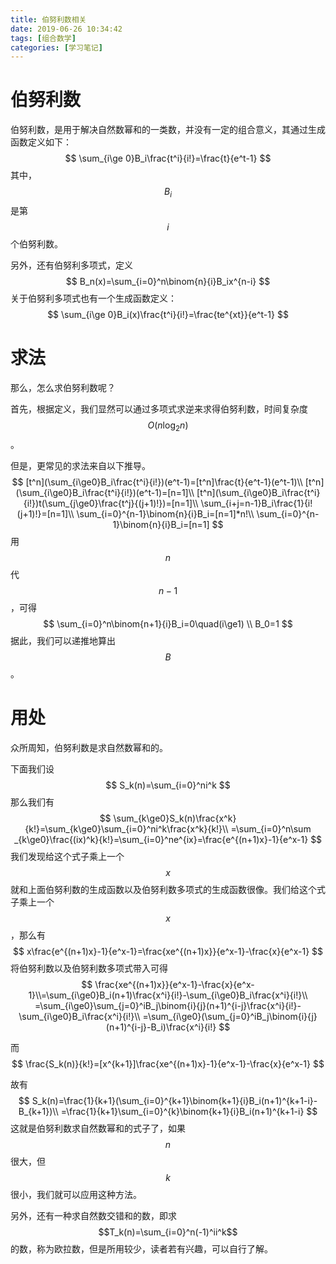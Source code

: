 ```yaml
---
title: 伯努利数相关
date: 2019-06-26 10:34:42
tags: [组合数学]
categories: [学习笔记]
---
```


# 伯努利数

伯努利数，是用于解决自然数幂和的一类数，并没有一定的组合意义，其通过生成函数定义如下：
$$
\sum_{i\ge 0}B_i\frac{t^i}{i!}=\frac{t}{e^t-1}
$$
其中，$$B_i$$是第$$i$$个伯努利数。

另外，还有伯努利多项式，定义
$$
B_n(x)=\sum_{i=0}^n\binom{n}{i}B_ix^{n-i}
$$
关于伯努利多项式也有一个生成函数定义：
$$
\sum_{i\ge 0}B_i(x)\frac{t^i}{i!}=\frac{te^{xt}}{e^t-1}
$$
<!--more-->

# 求法

那么，怎么求伯努利数呢？

首先，根据定义，我们显然可以通过多项式求逆来求得伯努利数，时间复杂度$$O(n\log_2n)$$。

但是，更常见的求法来自以下推导。
$$
[t^n](\sum_{i\ge0}B_i\frac{t^i}{i!})(e^t-1)=[t^n]\frac{t}{e^t-1}(e^t-1)\\
[t^n](\sum_{i\ge0}B_i\frac{t^i}{i!})(e^t-1)=[n=1]\\
[t^n](\sum_{i\ge0}B_i\frac{t^i}{i!})t(\sum_{j\ge0}\frac{t^j}{(j+1)!})=[n=1]\\
\sum_{i+j=n-1}B_i\frac{1}{i!(j+1)!}=[n=1]\\
\sum_{i=0}^{n-1}\binom{n}{i}B_i=[n=1]*n!\\
\sum_{i=0}^{n-1}\binom{n}{i}B_i=[n=1]
$$
用$$n$$代$$n-1$$，可得
$$
\sum_{i=0}^n\binom{n+1}{i}B_i=0\quad(i\ge1) \\
B_0=1
$$
据此，我们可以递推地算出$$B$$。

# 用处

众所周知，伯努利数是求自然数幂和的。

下面我们设
$$
S_k(n)=\sum_{i=0}^ni^k
$$
那么我们有
$$
\sum_{k\ge0}S_k(n)\frac{x^k}{k!}=\sum_{k\ge0}\sum_{i=0}^ni^k\frac{x^k}{k!}\\
=\sum_{i=0}^n\sum _{k\ge0}\frac{(ix)^k}{k!}=\sum_{i=0}^ne^{ix}=\frac{e^{(n+1)x}-1}{e^x-1}
$$
我们发现给这个式子乘上一个$$x$$就和上面伯努利数的生成函数以及伯努利数多项式的生成函数很像。我们给这个式子乘上一个$$x$$，那么有
$$
x\frac{e^{(n+1)x}-1}{e^x-1}=\frac{xe^{(n+1)x}}{e^x-1}-\frac{x}{e^x-1}
$$
将伯努利数以及伯努利数多项式带入可得
$$
\frac{xe^{(n+1)x}}{e^x-1}-\frac{x}{e^x-1}\\=\sum_{i\ge0}B_i(n+1)\frac{x^i}{i!}-\sum_{i\ge0}B_i\frac{x^i}{i!}\\
=\sum_{i\ge0}\sum_{j=0}^iB_j\binom{i}{j}(n+1)^{i-j}\frac{x^i}{i!}-\sum_{i\ge0}B_i\frac{x^i}{i!}\\
=\sum_{i\ge0}(\sum_{j=0}^iB_j\binom{i}{j}(n+1)^{i-j}-B_i)\frac{x^i}{i!}
$$

而
$$
\frac{S_k(n)}{k!}=[x^{k+1}]\frac{xe^{(n+1)x}-1}{e^x-1}-\frac{x}{e^x-1}
$$

故有
$$
S_k(n)=\frac{1}{k+1}(\sum_{i=0}^{k+1}\binom{k+1}{i}B_i(n+1)^{k+1-i}-B_{k+1})\\
=\frac{1}{k+1}\sum_{i=0}^{k}\binom{k+1}{i}B_i(n+1)^{k+1-i}
$$
这就是伯努利数求自然数幂和的式子了，如果$$n$$很大，但$$k$$很小，我们就可以应用这种方法。

另外，还有一种求自然数交错和的数，即求$$T_k(n)=\sum_{i=0}^n(-1)^ii^k$$的数，称为欧拉数，但是所用较少，读者若有兴趣，可以自行了解。